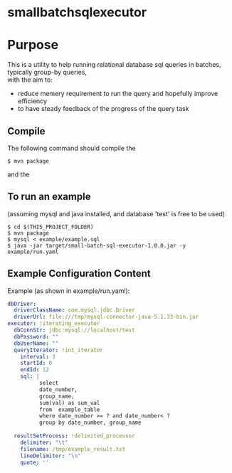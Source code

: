smallbatchsqlexecutor
=====================

# Purpose

This is a utility to help running relational database sql queries in batches, typically group-by queries,  
with the aim to:

* reduce memery requirement to run the query and hopefully improve efficiency
* to have steady feedback of the progress of the query task


## Compile
The following command should compile the 
```shell
$ mvn package
```
and the 


## To run an example
(assuming mysql and java installed, and database 'test' is free to be used)

```shell
$ cd $(THIS_PROJECT_FOLDER)
$ mvn package
$ mysql < example/example.sql
$ java -jar target/small-batch-sql-executor-1.0.0.jar -y example/run.yaml 
```


## Example Configuration Content

Example (as shown in example/run.yaml):
```yaml
dbDriver: 
  driverClassName: com.mysql.jdbc.Driver
  driverUrl: file:///tmp/mysql-connector-java-5.1.33-bin.jar
executor: !iterating_executor
  dbConnStr: jdbc:mysql://localhost/test
  dbPassword: ""
  dbUserName: ""
  queryIterator: !int_iterator
    interval: 3
    startId: 0
    endId: 12
    sql: |
          select
          date_number,
          group_name, 
          sum(val) as sum_val
          from  example_table
          where date_number >= ? and date_number< ?
          group by date_number, group_name
          
  resultSetProcess: !delimited_processor 
    delimiter: "\t" 
    filename: /tmp/example_result.txt
    lineDelimiter: "\n"
    quote: ''


```

